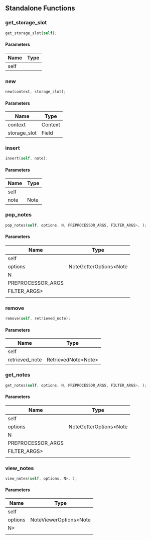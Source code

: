 ## Standalone Functions

### get_storage_slot

```rust
get_storage_slot(self);
```

#### Parameters
| Name | Type |
| --- | --- |
| self |  |

### new

```rust
new(context, storage_slot);
```

#### Parameters
| Name | Type |
| --- | --- |
| context | Context |
| storage_slot | Field |

### insert

```rust
insert(self, note);
```

#### Parameters
| Name | Type |
| --- | --- |
| self |  |
| note | Note |

### pop_notes

```rust
pop_notes(self, options, N, PREPROCESSOR_ARGS, FILTER_ARGS>, );
```

#### Parameters
| Name | Type |
| --- | --- |
| self |  |
| options | NoteGetterOptions&lt;Note |
| N |  |
| PREPROCESSOR_ARGS |  |
| FILTER_ARGS&gt; |  |
|  |  |

### remove

```rust
remove(self, retrieved_note);
```

#### Parameters
| Name | Type |
| --- | --- |
| self |  |
| retrieved_note | RetrievedNote&lt;Note&gt; |

### get_notes

```rust
get_notes(self, options, N, PREPROCESSOR_ARGS, FILTER_ARGS>, );
```

#### Parameters
| Name | Type |
| --- | --- |
| self |  |
| options | NoteGetterOptions&lt;Note |
| N |  |
| PREPROCESSOR_ARGS |  |
| FILTER_ARGS&gt; |  |
|  |  |

### view_notes

```rust
view_notes(self, options, N>, );
```

#### Parameters
| Name | Type |
| --- | --- |
| self |  |
| options | NoteViewerOptions&lt;Note |
| N&gt; |  |
|  |  |


